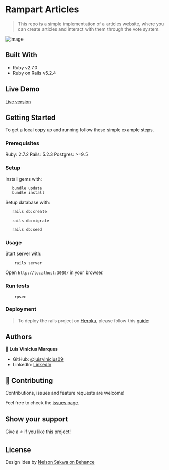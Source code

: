 # Rampart Articles

> This repo is a simple implementation of a articles website, where you can create articles and interact with them through the vote system.
> 
![image](https://user-images.githubusercontent.com/60414217/112017583-814b5b80-8b0c-11eb-81e4-1d3e3a1f3d5c.png)

## Built With

- Ruby v2.7.0
- Ruby on Rails v5.2.4

## Live Demo

[Live version](https://random-223.herokuapp.com)


## Getting Started

To get a local copy up and running follow these simple example steps.

### Prerequisites

Ruby: 2.7.2
Rails: 5.2.3
Postgres: >=9.5

### Setup

Install gems with:

```
   bundle update
   bundle install
```

Setup database with:

```
   rails db:create
   
   rails db:migrate
   
   rails db:seed 
```
### Usage

Start server with:

```
    rails server
```

Open `http://localhost:3000/` in your browser.

### Run tests

```
    rpsec
```

### Deployment

> To deploy the rails project on [Heroku](www.heroku.com), please follow this [guide](https://devcenter.heroku.com/articles/getting-started-with-rails6#heroku-gems)

## Authors

👤 **Luis Vinicius Marques**

- GitHub: [@luisvinicius09](https://github.com/luisvinicius09)
- LinkedIn: [LinkedIn](https://linkedin.com/in/luis-vinicius)

## 🤝 Contributing

Contributions, issues and feature requests are welcome!

Feel free to check the [issues page](https://github.com/luisvinicius09/ror-social-scaffold/issues).

## Show your support

Give a ⭐️ if you like this project!

## License

Design idea by [Nelson Sakwa on Behance](https://www.behance.net/sakwadesignstudio)
